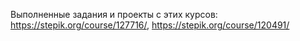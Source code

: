 Выполненные задания и проекты с этих курсов: https://stepik.org/course/127716/, https://stepik.org/course/120491/
